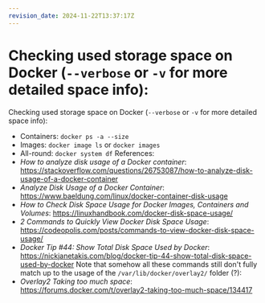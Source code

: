 ```yaml
---
revision_date: 2024-11-22T13:37:17Z
---
```

# Checking used storage space on Docker (`--verbose` or `-v` for more detailed space info):
Checking used storage space on Docker (`--verbose` or `-v` for more detailed space info):
* Containers: `docker ps -a --size`
* Images: `docker image ls` or `docker images`
* All-round: `docker system df`
References:
* *How to analyze disk usage of a Docker container*: https://stackoverflow.com/questions/26753087/how-to-analyze-disk-usage-of-a-docker-container
* *Analyze Disk Usage of a Docker Container*: https://www.baeldung.com/linux/docker-container-disk-usage
* *How to Check Disk Space Usage for Docker Images, Containers and Volumes*: https://linuxhandbook.com/docker-disk-space-usage/
* *2 Commands to Quickly View Docker Disk Space Usage*: https://codeopolis.com/posts/commands-to-view-docker-disk-space-usage/
* *Docker Tip #44: Show Total Disk Space Used by Docker*: https://nickjanetakis.com/blog/docker-tip-44-show-total-disk-space-used-by-docker
Note that somehow all these commands still don't fully match up to the usage of the `/var/lib/docker/overlay2/` folder (?):
* *Overlay2 Taking too much space*: https://forums.docker.com/t/overlay2-taking-too-much-space/134417